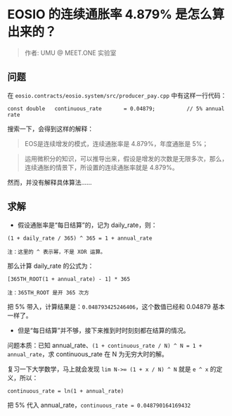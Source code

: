 # EOSIO 的连续通胀率 4.879% 是怎么算出来的？

> 作者: UMU @ MEET.ONE 实验室

## 问题

在 `eosio.contracts/eosio.system/src/producer_pay.cpp` 中有这样一行代码：

```
const double   continuous_rate       = 0.04879;          // 5% annual rate
```

搜索一下，会得到这样的解释：

> EOS是连续增发的模式，连续通胀率是 4.879%，年度通胀是 5%；

> 运用微积分的知识，可以推导出来，假设是增发的次数是无限多次，那么，连续通胀的情景下，所设置的连续通胀率就是 4.879%。

然而，并没有解释具体算法……

## 求解

- 假设通胀率是“每日结算”的，记为 daily_rate，则：

```
(1 + daily_rate / 365) ^ 365 = 1 + annual_rate

注：这里的 ^ 表示幂，不是 XOR 运算。
```

那么计算 daily_rate 的公式为：

```
[365TH_ROOT(1 + annual_rate) - 1] * 365

注：365TH_ROOT 是开 365 次方
```

把 5% 带入，计算结果是：`0.048793425246406`，这个数值已经和 0.04879 基本一样了。

- 但是“每日结算”并不够，接下来推到时时刻刻都在结算的情况。

问题本质：已知 annual_rate、`(1 + continuous_rate / N) ^ N = 1 + annual_rate`，求 continuous_rate 在 N 为无穷大时的解。

复习一下大学数学，马上就会发现 `lim N->∞ (1 + x / N) ^ N` 就是 `e ^ x` 的定义，所以：

```
continuous_rate = ln(1 + annual_rate)
```

把 5% 代入 annual_rate，`continuous_rate = 0.048790164169432`
